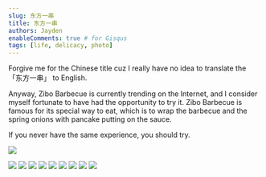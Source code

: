 ```yaml
---
slug: 东方一串
title: 东方一串
authors: Jayden
enableComments: true # for Gisqus
tags: [life, delicacy, photo]
---
```

Forgive me for the Chinese title cuz I really have no idea to translate the 「东方一串」 to English.

Anyway, Zibo Barbecue is currently trending on the Internet, and I consider myself fortunate to have had the opportunity to try it. Zibo Barbecue is famous for its special way to eat, which is to wrap the barbecue and the spring onions with pancake putting on the sauce.

If you never have the same experience, you should try.

![](assets/IMG_2891.jpeg)
<!--truncate-->
![](assets/IMG_2896.jpeg)
![](assets/IMG_2898.jpeg)
![](assets/IMG_2897.jpeg)
![](assets/IMG_2895.jpeg)
![](assets/IMG_2894.jpeg)
![](assets/IMG_2893.jpeg)
![](assets/IMG_2892.jpeg)
![](assets/IMG_2890.jpeg)
![](assets/IMG_2889.jpeg)